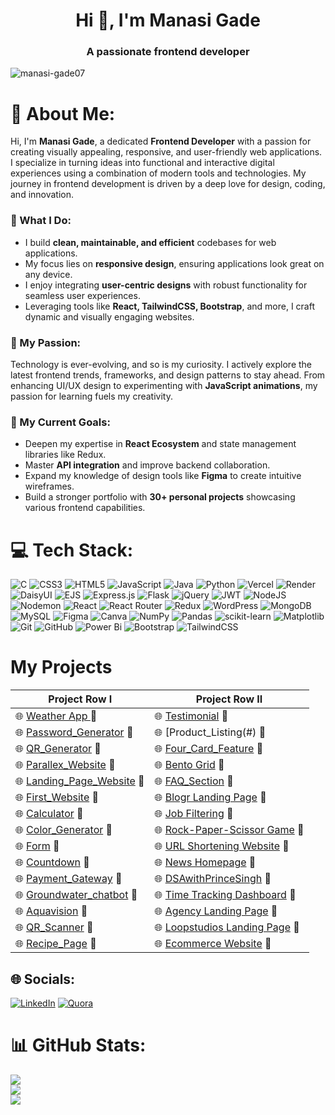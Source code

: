 <h1 align="center">Hi 👋, I'm Manasi Gade</h1>
<h3 align="center">A passionate frontend developer</h3>

<p align="left"> <img src="https://komarev.com/ghpvc/?username=manasi-gade07&label=Profile%20views&color=0e75b6&style=flat" alt="manasi-gade07" /> </p>

# 💫 About Me:
Hi, I'm **Manasi Gade**, a dedicated **Frontend Developer** with a passion for creating visually appealing, responsive, and user-friendly web applications. I specialize in turning ideas into functional and interactive digital experiences using a combination of modern tools and technologies. My journey in frontend development is driven by a deep love for design, coding, and innovation.

### 🌟 What I Do:
- I build **clean, maintainable, and efficient** codebases for web applications.  
- My focus lies on **responsive design**, ensuring applications look great on any device.  
- I enjoy integrating **user-centric designs** with robust functionality for seamless user experiences.  
- Leveraging tools like **React, TailwindCSS, Bootstrap**, and more, I craft dynamic and visually engaging websites.  

### 🚀 My Passion:
Technology is ever-evolving, and so is my curiosity. I actively explore the latest frontend trends, frameworks, and design patterns to stay ahead. From enhancing UI/UX design to experimenting with **JavaScript animations**, my passion for learning fuels my creativity.

### 🌱 My Current Goals:
- Deepen my expertise in **React Ecosystem** and state management libraries like Redux.  
- Master **API integration** and improve backend collaboration.  
- Expand my knowledge of design tools like **Figma** to create intuitive wireframes.  
- Build a stronger portfolio with **30+ personal projects** showcasing various frontend capabilities.


# 💻 Tech Stack:
![C](https://img.shields.io/badge/c-%2300599C.svg?style=flat&logo=c&logoColor=white) ![CSS3](https://img.shields.io/badge/css3-%231572B6.svg?style=flat&logo=css3&logoColor=white) ![HTML5](https://img.shields.io/badge/html5-%23E34F26.svg?style=flat&logo=html5&logoColor=white) ![JavaScript](https://img.shields.io/badge/javascript-%23323330.svg?style=flat&logo=javascript&logoColor=%23F7DF1E) ![Java](https://img.shields.io/badge/java-%23ED8B00.svg?style=flat&logo=openjdk&logoColor=white) ![Python](https://img.shields.io/badge/python-3670A0?style=flat&logo=python&logoColor=ffdd54) ![Vercel](https://img.shields.io/badge/vercel-%23000000.svg?style=flat&logo=vercel&logoColor=white) ![Render](https://img.shields.io/badge/Render-%46E3B7.svg?style=flat&logo=render&logoColor=white) ![DaisyUI](https://img.shields.io/badge/daisyui-5A0EF8?style=flat&logo=daisyui&logoColor=white) ![EJS](https://img.shields.io/badge/ejs-%23B4CA65.svg?style=flat&logo=ejs&logoColor=black) ![Express.js](https://img.shields.io/badge/express.js-%23404d59.svg?style=flat&logo=express&logoColor=%2361DAFB) ![Flask](https://img.shields.io/badge/flask-%23000.svg?style=flat&logo=flask&logoColor=white) ![jQuery](https://img.shields.io/badge/jquery-%230769AD.svg?style=flat&logo=jquery&logoColor=white) ![JWT](https://img.shields.io/badge/JWT-black?style=flat&logo=JSON%20web%20tokens) ![NodeJS](https://img.shields.io/badge/node.js-6DA55F?style=flat&logo=node.js&logoColor=white) ![Nodemon](https://img.shields.io/badge/NODEMON-%23323330.svg?style=flat&logo=nodemon&logoColor=%BBDEAD) ![React](https://img.shields.io/badge/react-%2320232a.svg?style=flat&logo=react&logoColor=%2361DAFB) ![React Router](https://img.shields.io/badge/React_Router-CA4245?style=flat&logo=react-router&logoColor=white) ![Redux](https://img.shields.io/badge/redux-%23593d88.svg?style=flat&logo=redux&logoColor=white) ![WordPress](https://img.shields.io/badge/WordPress-%23117AC9.svg?style=flat&logo=WordPress&logoColor=white) ![MongoDB](https://img.shields.io/badge/MongoDB-%234ea94b.svg?style=flat&logo=mongodb&logoColor=white) ![MySQL](https://img.shields.io/badge/mysql-4479A1.svg?style=flat&logo=mysql&logoColor=white) ![Figma](https://img.shields.io/badge/figma-%23F24E1E.svg?style=flat&logo=figma&logoColor=white) ![Canva](https://img.shields.io/badge/Canva-%2300C4CC.svg?style=flat&logo=Canva&logoColor=white) ![NumPy](https://img.shields.io/badge/numpy-%23013243.svg?style=flat&logo=numpy&logoColor=white) ![Pandas](https://img.shields.io/badge/pandas-%23150458.svg?style=flat&logo=pandas&logoColor=white) ![scikit-learn](https://img.shields.io/badge/scikit--learn-%23F7931E.svg?style=flat&logo=scikit-learn&logoColor=white) ![Matplotlib](https://img.shields.io/badge/Matplotlib-%23ffffff.svg?style=flat&logo=Matplotlib&logoColor=black) ![Git](https://img.shields.io/badge/git-%23F05033.svg?style=flat&logo=git&logoColor=white) ![GitHub](https://img.shields.io/badge/github-%23121011.svg?style=flat&logo=github&logoColor=white) ![Power Bi](https://img.shields.io/badge/power_bi-F2C811?style=flat&logo=powerbi&logoColor=black) ![Bootstrap](https://img.shields.io/badge/bootstrap-%238511FA.svg?style=flat&logo=bootstrap&logoColor=white) ![TailwindCSS](https://img.shields.io/badge/tailwindcss-%2338B2AC.svg?style=flat&logo=tailwind-css&logoColor=white)

# My Projects

| Project Row I                                  | Project Row II                                          |
|------------------------------------------------|--------------------------------------------------------|
| 🌐 [Weather App ](https://github.com/manasi-gade07/Weather_App.git) 🔗                    | 🌐 [Testimonial](#) 🔗                   |
| 🌐 [Password_Generator](https://github.com/manasi-gade07/Password_Generator.git) 🔗                        | 🌐 [Product_Listing(#) 🔗             |
| 🌐 [QR_Generator](https://github.com/manasi-gade07/QR_Generator.git) 🔗          | 🌐 [Four_Card_Feature](#) 🔗                                  |
| 🌐 [Parallex_Website](https://github.com/manasi-gade07/Parallex_website.git) 🔗                    | 🌐 [Bento Grid](#) 🔗                             |
| 🌐 [Landing_Page_Website](https://github.com/manasi-gade07/Landing_Page_Website.git) 🔗         | 🌐 [FAQ_Section](#) 🔗                       |
| 🌐 [First_Website](https://github.com/manasi-gade07/First_website.git) 🔗              | 🌐 [Blogr Landing Page](#) 🔗                      |
| 🌐 [Calculator](https://github.com/manasi-gade07/Calculator.git) 🔗      | 🌐 [Job Filtering](#) 🔗                                 |
| 🌐 [Color_Generator](https://github.com/manasi-gade07/Color-Generator.git) 🔗                | 🌐 [Rock-Paper-Scissor Game](#) 🔗                           |
| 🌐 [Form](https://github.com/manasi-gade07/Form.git) 🔗                          | 🌐 [URL Shortening Website](#) 🔗                  |
| 🌐 [Countdown](https://github.com/manasi-gade07/Countdown.git) 🔗        | 🌐 [News Homepage](#) 🔗                       |
| 🌐 [Payment_Gateway](https://github.com/manasi-gade07/Payment_Gateway.git) 🔗                      | 🌐 [DSAwithPrinceSingh](#) 🔗                          |
| 🌐 [Groundwater_chatbot](https://github.com/manasi-gade07/groundwater_chatbot.git) 🔗               | 🌐 [Time Tracking Dashboard](#) 🔗                           |
| 🌐 [Aquavision](https://github.com/manasi-gade07/Aquavision.git) 🔗                  | 🌐 [Agency Landing Page](#) 🔗          |
| 🌐 [QR_Scanner](#) 🔗                     | 🌐 [Loopstudios Landing Page](#) 🔗 |
| 🌐 [Recipe_Page](#) 🔗        | 🌐 [Ecommerce Website](#) 🔗                   |


## 🌐 Socials:
[![LinkedIn](https://img.shields.io/badge/LinkedIn-%230077B5.svg?logo=linkedin&logoColor=white)](https://linkedin.com/in/manasi-gade-3b0363259)
[![Quora](https://img.shields.io/badge/Quora-%23B92B27.svg?logo=quora&logoColor=white)](https://www.quora.com/profile/Manasi-Gade)


# 📊 GitHub Stats:
![](https://github-readme-stats.vercel.app/api?username=manasi-gade07&theme=algolia&hide_border=true&include_all_commits=true&count_private=true)<br/>
![](https://github-readme-streak-stats.herokuapp.com/?user=manasi-gade07&theme=algolia&hide_border=true)<br/>
![](https://github-readme-stats.vercel.app/api/top-langs/?username=manasi-gade07&theme=algolia&hide_border=true&layout=compact&count_private=true)




<!-- Proudly created with GPRM ( https://gprm.itsvg.in ) -->
